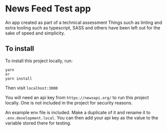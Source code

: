 # News Feed Test app

An app created as part of a technical assessment
Things such as linting and extra tooling such as typescript, SASS and others have been left out for the sake of speed and simplicity.


## To install

To install this project locally, run:
```
yarn
or
yarn install
```
Then visit `localhost:3000`

You will need an api key from `https://newsapi.org/` to run this project locally.
One is not included in the project for security reasons.

An example env file is included. Make a duplicate of it and rename it to `.env.development.local`. You can then add your api key as the value to the variable stored there for testing.